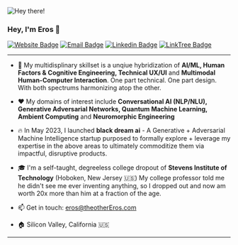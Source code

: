 ![Hey there!](https://media.tenor.com/acihnolEVYAAAAAC/goku-hi.gif)

 ### Hey, I'm Eros 👋
 
[![Website Badge](https://img.shields.io/badge/-Website-black?style=flat-square&logo=Website&logoColor=white&link=https://www.theotherEros.com/)](https://www.theotherEros.com/)
[![Email Badge](https://img.shields.io/badge/-Email-c14438?style=flat-square&logo=Gmail&logoColor=white&link=mailto:eros@theotherEros.com)](mailto:eros@theotherEros.com)
[![Linkedin Badge](https://img.shields.io/badge/-LinkedIn-blue?style=flat-square&logo=Linkedin&logoColor=white&link=https://www.linkedin.com/in/erosmarcello)](https://www.linkedin.com/in/erosmarcello/)
[![LinkTree Badge](https://img.shields.io/badge/Press-12100E?style=flat-square&logo=medium&logoColor=green&link=https://linktr.ee/erosmarcello/)](https://linktr.ee/erosmarcello/)

---

- 🧠 My multidisplinary skillset is a unqiue hybridization of **AI/ML, Human Factors & Cognitive Engineering, Technical UX/UI** and **Multimodal Human-Computer Interaction**. One part technical. One part design. With both spectrums harmonizing atop the other.

- ❤️ My domains of interest include **Conversational AI (NLP/NLU), Generative Adversarial Networks, Quantum Machine Learning, Ambient Computing** and **Neuromorphic Engineering**

- 🔥 In May 2023, I launched **black dream ai** - A Generative + Adversarial Machine Intelligence startup purposed to formally explore + leverage my expertise in the above areas to ultimately commoditize them via impactful, disruptive products. 

- 🎓 I'm a self-taught, degreeless college dropout of **Stevens Institute of Technology** (Hoboken, New Jersey 🇺🇸) My college professor told me he didn't see me ever inventing anything, so I dropped out and now am worth 20x more than him at a fraction of the age. 
    
- 📫 Get in touch: [eros@theotherEros.com](mailto:eros@theotherEros.com)
    
- 🏠 Silicon Valley, California 🇺🇸

---
